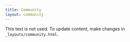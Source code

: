 ```yaml
---
title: Community 
layout: community
---
```


This text is not used. To update content, make changes in `_layouts/community.html`.

